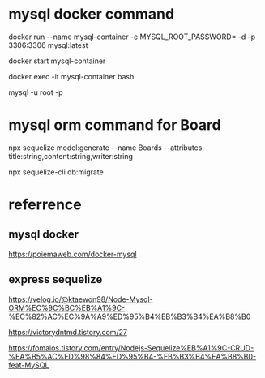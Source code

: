 # mysql docker command

docker run --name mysql-container -e MYSQL_ROOT_PASSWORD=<password> -d -p 3306:3306 mysql:latest

docker start mysql-container

docker exec -it mysql-container bash

mysql -u root -p

# mysql orm command for Board

npx sequelize model:generate --name Boards --attributes title:string,content:string,writer:string

npx sequelize-cli db:migrate

# referrence

## mysql docker 
https://poiemaweb.com/docker-mysql

## express sequelize
https://velog.io/@ktaewon98/Node-Mysql-ORM%EC%9C%BC%EB%A1%9C-%EC%82%AC%EC%9A%A9%ED%95%B4%EB%B3%B4%EA%B8%B0

https://victorydntmd.tistory.com/27

https://fomaios.tistory.com/entry/Nodejs-Sequelize%EB%A1%9C-CRUD-%EA%B5%AC%ED%98%84%ED%95%B4-%EB%B3%B4%EA%B8%B0-feat-MySQL
